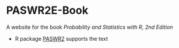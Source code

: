 PASWR2E-Book
===============

A website for the book *Probability and Statistics with R, 2nd Edition*

* R package [PASWR2](http://alanarnholt.github.io/PASWR2/) supports the text
